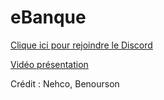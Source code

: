 # eBanque
 
[Clique ici pour rejoindre le Discord](https://discord.gg/fivemfrance)

[Vidéo présentation](https://youtu.be/N3HttZ7VNNA)

<p>Crédit : Nehco, Benourson </p>
